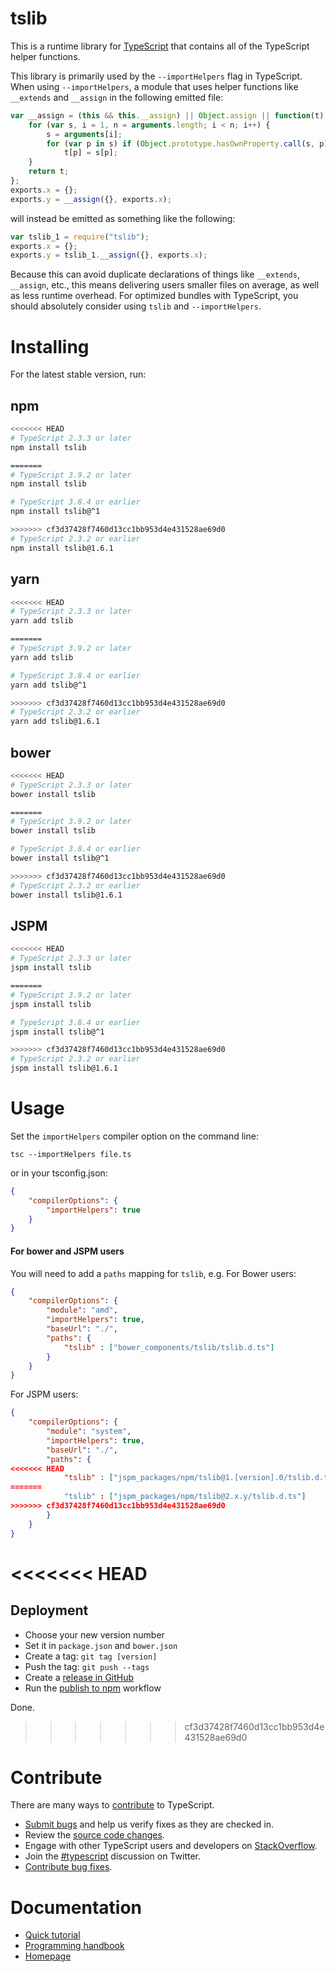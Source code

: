 # tslib

This is a runtime library for [TypeScript](http://www.typescriptlang.org/) that contains all of the TypeScript helper functions.

This library is primarily used by the `--importHelpers` flag in TypeScript.
When using `--importHelpers`, a module that uses helper functions like `__extends` and `__assign` in the following emitted file:

```ts
var __assign = (this && this.__assign) || Object.assign || function(t) {
    for (var s, i = 1, n = arguments.length; i < n; i++) {
        s = arguments[i];
        for (var p in s) if (Object.prototype.hasOwnProperty.call(s, p))
            t[p] = s[p];
    }
    return t;
};
exports.x = {};
exports.y = __assign({}, exports.x);

```

will instead be emitted as something like the following:

```ts
var tslib_1 = require("tslib");
exports.x = {};
exports.y = tslib_1.__assign({}, exports.x);
```

Because this can avoid duplicate declarations of things like `__extends`, `__assign`, etc., this means delivering users smaller files on average, as well as less runtime overhead.
For optimized bundles with TypeScript, you should absolutely consider using `tslib` and `--importHelpers`.

# Installing

For the latest stable version, run:

## npm

```sh
<<<<<<< HEAD
# TypeScript 2.3.3 or later
npm install tslib

=======
# TypeScript 3.9.2 or later
npm install tslib

# TypeScript 3.8.4 or earlier
npm install tslib@^1

>>>>>>> cf3d37428f7460d13cc1bb953d4e431528ae69d0
# TypeScript 2.3.2 or earlier
npm install tslib@1.6.1
```

## yarn

```sh
<<<<<<< HEAD
# TypeScript 2.3.3 or later
yarn add tslib

=======
# TypeScript 3.9.2 or later
yarn add tslib

# TypeScript 3.8.4 or earlier
yarn add tslib@^1

>>>>>>> cf3d37428f7460d13cc1bb953d4e431528ae69d0
# TypeScript 2.3.2 or earlier
yarn add tslib@1.6.1
```

## bower

```sh
<<<<<<< HEAD
# TypeScript 2.3.3 or later
bower install tslib

=======
# TypeScript 3.9.2 or later
bower install tslib

# TypeScript 3.8.4 or earlier
bower install tslib@^1

>>>>>>> cf3d37428f7460d13cc1bb953d4e431528ae69d0
# TypeScript 2.3.2 or earlier
bower install tslib@1.6.1
```

## JSPM

```sh
<<<<<<< HEAD
# TypeScript 2.3.3 or later
jspm install tslib

=======
# TypeScript 3.9.2 or later
jspm install tslib

# TypeScript 3.8.4 or earlier
jspm install tslib@^1

>>>>>>> cf3d37428f7460d13cc1bb953d4e431528ae69d0
# TypeScript 2.3.2 or earlier
jspm install tslib@1.6.1
```

# Usage

Set the `importHelpers` compiler option on the command line:

```
tsc --importHelpers file.ts
```

or in your tsconfig.json:

```json
{
    "compilerOptions": {
        "importHelpers": true
    }
}
```

#### For bower and JSPM users

You will need to add a `paths` mapping for `tslib`, e.g. For Bower users:

```json
{
    "compilerOptions": {
        "module": "amd",
        "importHelpers": true,
        "baseUrl": "./",
        "paths": {
            "tslib" : ["bower_components/tslib/tslib.d.ts"]
        }
    }
}
```

For JSPM users:

```json
{
    "compilerOptions": {
        "module": "system",
        "importHelpers": true,
        "baseUrl": "./",
        "paths": {
<<<<<<< HEAD
            "tslib" : ["jspm_packages/npm/tslib@1.[version].0/tslib.d.ts"]
=======
            "tslib" : ["jspm_packages/npm/tslib@2.x.y/tslib.d.ts"]
>>>>>>> cf3d37428f7460d13cc1bb953d4e431528ae69d0
        }
    }
}
```

<<<<<<< HEAD
=======
## Deployment

- Choose your new version number
- Set it in `package.json` and `bower.json`
- Create a tag: `git tag [version]`
- Push the tag: `git push --tags`
- Create a [release in GitHub](https://github.com/microsoft/tslib/releases)
- Run the [publish to npm](https://github.com/microsoft/tslib/actions?query=workflow%3A%22Publish+to+NPM%22) workflow

Done.
>>>>>>> cf3d37428f7460d13cc1bb953d4e431528ae69d0

# Contribute

There are many ways to [contribute](https://github.com/Microsoft/TypeScript/blob/master/CONTRIBUTING.md) to TypeScript.

* [Submit bugs](https://github.com/Microsoft/TypeScript/issues) and help us verify fixes as they are checked in.
* Review the [source code changes](https://github.com/Microsoft/TypeScript/pulls).
* Engage with other TypeScript users and developers on [StackOverflow](http://stackoverflow.com/questions/tagged/typescript).
* Join the [#typescript](http://twitter.com/#!/search/realtime/%23typescript) discussion on Twitter.
* [Contribute bug fixes](https://github.com/Microsoft/TypeScript/blob/master/CONTRIBUTING.md).

# Documentation

* [Quick tutorial](http://www.typescriptlang.org/Tutorial)
* [Programming handbook](http://www.typescriptlang.org/Handbook)
* [Homepage](http://www.typescriptlang.org/)
